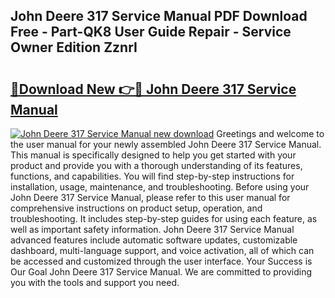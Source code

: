 ## John Deere 317 Service Manual PDF Download Free - Part-QK8 User Guide Repair - Service Owner Edition ZznrI

# <h2><a href="http://bc26220.oget.top/?id=John+Deere+317+Service+Manual">🔗Download New 👉🔴 John Deere 317 Service Manual</a></h2>

[![John Deere 317 Service Manual new download](https://i.imgur.com/5g1atiW.png)](http://bc26220.oget.top/?id=John+Deere+317+Service+Manual)
Greetings and welcome to the user manual for your newly assembled John Deere 317 Service Manual. This manual is specifically designed to help you get started with your product and provide you with a thorough understanding of its features, functions, and capabilities. You will find step-by-step instructions for installation, usage, maintenance, and troubleshooting. Before using your John Deere 317 Service Manual, please refer to this user manual for comprehensive instructions on product setup, operation, and troubleshooting. It includes step-by-step guides for using each feature, as well as important safety information. John Deere 317 Service Manual advanced features include automatic software updates, customizable dashboard, multi-language support, and voice activation, all of which can be accessed and customized through the user interface. Your Success is Our Goal John Deere 317 Service Manual. We are committed to providing you with the tools and support you need.
